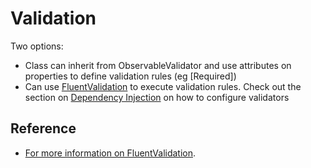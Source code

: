 # Validation

Two options:
- Class can inherit from ObservableValidator and use attributes on properties to define validation rules (eg [Required])
- Can use [FluentValidation](https://www.nuget.org/packages/FluentValidation/) to execute validation rules. Check out the section on [Dependency Injection](https://docs.fluentvalidation.net/en/latest/di.html#) on how to configure validators

## Reference

- [For more information on FluentValidation](https://fluentvalidation.net/).
